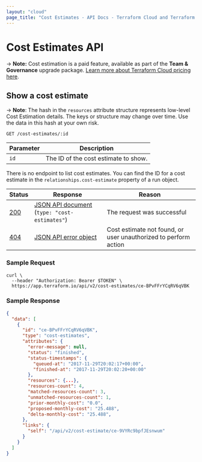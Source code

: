 ```yaml
---
layout: "cloud"
page_title: "Cost Estimates - API Docs - Terraform Cloud and Terraform Enterprise"
---
```


[200]: https://developer.mozilla.org/en-US/docs/Web/HTTP/Status/200
[201]: https://developer.mozilla.org/en-US/docs/Web/HTTP/Status/201
[202]: https://developer.mozilla.org/en-US/docs/Web/HTTP/Status/202
[204]: https://developer.mozilla.org/en-US/docs/Web/HTTP/Status/204
[400]: https://developer.mozilla.org/en-US/docs/Web/HTTP/Status/400
[401]: https://developer.mozilla.org/en-US/docs/Web/HTTP/Status/401
[403]: https://developer.mozilla.org/en-US/docs/Web/HTTP/Status/403
[404]: https://developer.mozilla.org/en-US/docs/Web/HTTP/Status/404
[409]: https://developer.mozilla.org/en-US/docs/Web/HTTP/Status/409
[412]: https://developer.mozilla.org/en-US/docs/Web/HTTP/Status/412
[422]: https://developer.mozilla.org/en-US/docs/Web/HTTP/Status/422
[429]: https://developer.mozilla.org/en-US/docs/Web/HTTP/Status/429
[500]: https://developer.mozilla.org/en-US/docs/Web/HTTP/Status/500
[504]: https://developer.mozilla.org/en-US/docs/Web/HTTP/Status/504
[JSON API document]: /docs/cloud/api/index.html#json-api-documents
[JSON API error object]: https://jsonapi.org/format/#error-objects

# Cost Estimates API

-> **Note:** Cost estimation is a paid feature, available as part of the **Team & Governance** upgrade package. [Learn more about Terraform Cloud pricing here](https://www.hashicorp.com/products/terraform/pricing).

## Show a cost estimate

-> **Note**: The hash in the `resources` attribute structure represents low-level Cost Estimation details. The keys or structure may change over time. Use the data in this hash at your own risk.

`GET /cost-estimates/:id`

Parameter | Description
----------|------------
`id`      | The ID of the cost estimate to show.

There is no endpoint to list cost estimates. You can find the ID for a cost estimate in the
`relationships.cost-estimate` property of a run object.

Status  | Response                                         | Reason
--------|--------------------------------------------------|-------
[200][] | [JSON API document][] (`type: "cost-estimates"`) | The request was successful
[404][] | [JSON API error object][]                        | Cost estimate not found, or user unauthorized to perform action

### Sample Request

```shell
curl \
  --header "Authorization: Bearer $TOKEN" \
  https://app.terraform.io/api/v2/cost-estimates/ce-BPvFFrYCqRV6qVBK
```

### Sample Response

```json
{
  "data": [
    {
      "id": "ce-BPvFFrYCqRV6qVBK",
      "type": "cost-estimates",
      "attributes": {
        "error-message": null,
        "status": "finished",
        "status-timestamps": {
          "queued-at": "2017-11-29T20:02:17+00:00",
          "finished-at": "2017-11-29T20:02:20+00:00"
        },
        "resources": {...},
        "resources-count": 4,
        "matched-resources-count": 3,
        "unmatched-resources-count": 1,
        "prior-monthly-cost": "0.0",
        "proposed-monthly-cost": "25.488",
        "delta-monthly-cost": "25.488",
      },
      "links": {
        "self": "/api/v2/cost-estimate/ce-9VYRc9bpfJEsnwum"
      }
    }
  ]
}
```
